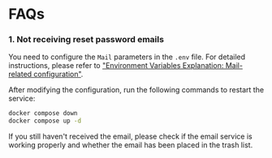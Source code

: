 # FAQs

### 1. Not receiving reset password emails

You need to configure the `Mail` parameters in the `.env` file. For detailed instructions, please refer to ["Environment Variables Explanation: Mail-related configuration"](https://docs.dify.ai/getting-started/install-self-hosted/environments#mail-related-configuration).

After modifying the configuration, run the following commands to restart the service:

```bash
docker compose down
docker compose up -d
```

If you still haven't received the email, please check if the email service is working properly and whether the email has been placed in the trash list.
